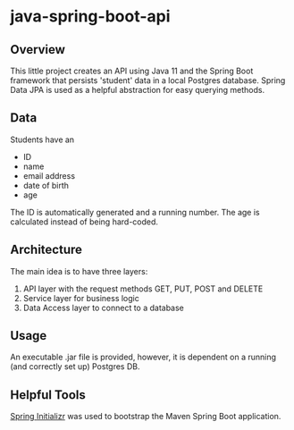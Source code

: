 # java-spring-boot-api
## Overview
This little project creates an API using Java 11 and the Spring Boot framework that persists 'student' data in a local Postgres database. 
Spring Data JPA is used as a helpful abstraction for easy querying methods.

## Data
Students have an 
- ID
- name 
- email address 
- date of birth  
- age 

The ID is automatically generated and a running number. 
The age is calculated instead of being hard-coded.

## Architecture
The main idea is to have three layers:
1. API layer with the request methods GET, PUT, POST and DELETE
2. Service layer for business logic
3. Data Access layer to connect to a database

## Usage
An executable .jar file is provided, however, it is dependent on a running (and correctly set up) Postgres DB.

## Helpful Tools
[Spring Initializr](https://start.spring.io/) was used to bootstrap the Maven Spring Boot application.
